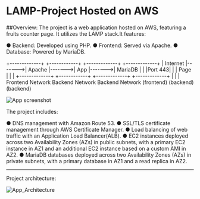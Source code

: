 # LAMP-Project Hosted on AWS
 
##Overview:
The project is a web application hosted on AWS, featuring a fruits counter page. 
It utilizes the LAMP stack.It features:

● Backend: Developed using PHP.
● Frontend: Served via Apache.
● Database: Powered by MariaDB.

+-------------+        +------------+        +-------------+        +-------------+
|  Internet   |------->|   Apache   |------->|  App       |------->|  MariaDB    |
|             |Port 443|            |        |  Page      |        |             |
+-------------+        +------------+        +-------------+        +-------------+
                             |                     |                       |
                    Frontend Network      Backend Network            Backend Network
                        (frontend)             (backend)                (backend)
                                                   
                                          
![App screenshot](https://github.com/user-attachments/assets/18d2001a-70e5-49fe-a0e8-1a5468e9e3c9)

The project includes: 

● DNS management with Amazon Route 53.
● SSL/TLS certificate management through AWS Certificate Manager.
● Load balancing of web traffic with an Application Load Balancer(ALB).
● EC2 instances deployed across two Availability Zones (AZs) in public subnets, with a primary EC2 instance in AZ1 and an additional EC2 instance based on a custom AMI in AZ2.
● MariaDB databases deployed across two Availability Zones (AZs) in private subnets, with a primary database in AZ1 and a read replica in AZ2.

***
Project architecture:

![App_Architecture](https://github.com/user-attachments/assets/51bfc54d-ee4c-4934-a272-2ad4290b7e18)

